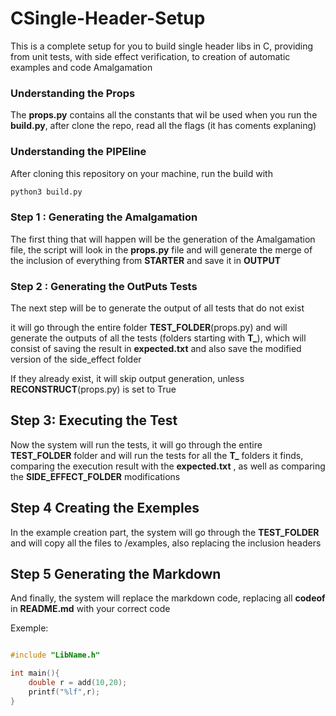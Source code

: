# CSingle-Header-Setup

This is a complete setup for you to build single header libs in C,
providing from unit tests, with side effect verification,
to creation of automatic examples and code Amalgamation

### Understanding the Props 
The **props.py** contains all the constants that wil be used when you run the
**build.py**, after clone the repo, read all the flags (it has coments explaning)


### Understanding the PIPEline

After cloning this repository on your machine, run the build with

~~~bash
python3 build.py
~~~

### Step 1 : Generating the Amalgamation

The first thing that will happen will be the generation of the Amalgamation file, the script will look in the **props.py** file and will generate the merge of the inclusion of everything from **STARTER** and save it in **OUTPUT**

### Step 2 : Generating the OutPuts Tests

The next step will be to generate the output of all tests that do not exist

it will go through the entire folder **TEST_FOLDER**(props.py) and will generate the outputs of all the tests (folders starting with **T_**), which will consist of saving the result in **expected.txt** and also save the modified version of the side_effect folder

If they already exist, it will skip output generation, unless **RECONSTRUCT**(props.py) is set to True

## Step 3: Executing the Test

Now the system will run the tests, it will go through the entire **TEST_FOLDER** folder and will run the tests for all the **T_** folders it finds, comparing the execution result with the **expected.txt** , as well as comparing the **SIDE_EFFECT_FOLDER** modifications


## Step 4 Creating the Exemples

In the example creation part, the system will go through the **TEST_FOLDER** and will copy all the files to /examples, also replacing the inclusion headers

## Step 5 Generating the Markdown

And finally, the system will replace the markdown code, replacing all **codeof** in **README.md** with your correct code

Exemple:
<!--codeof:exemples/calc/add.c-->
~~~c

#include "LibName.h"

int main(){
    double r = add(10,20);
    printf("%lf",r);
}
~~~